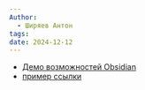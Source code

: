 ```yaml
---
Author:
  - Ширяев Антон
tags: 
date: 2024-12-12
---
```

* [Демо возможностей Obsidian](cards/test_your_might.md)
* [пример ссылки](cards/link_example.md)